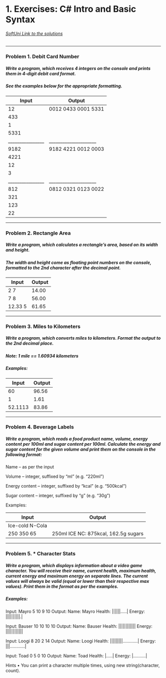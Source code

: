 ﻿
 # 1. Exercises: C# Intro and Basic Syntax 
###### [SoftUni Link to the solutions](https://judge.softuni.bg/Contests/577)

******************************************************************************************************************* 

 ### Problem 1. Debit Card Number 

 ##### Write a program, which receives 4 integers on the console and prints them in 4-digit debit card format.
 ##### See the examples below for the appropriate formatting.

| Input          |  Output             |
|----------------|---------------------|
| 12             | 0012 0433 0001 5331 |
| 433            |                     |
| 1              |                     |
| 5331           |                     |
|________________|_____________________|
| 9182           | 9182 4221 0012 0003 |
| 4221           |                     |
| 12             |                     |
| 3              |                     |
|________________|_____________________|
| 812            | 0812 0321 0123 0022 |
| 321            |                     |
| 123            |                     |
| 22             |                     |
*******************************************************************************************************************



 ### Problem 2. Rectangle Area

 ##### Write a program, which calculates a rectangle’s area, based on its width and height. 
 ##### The width and height come as floating point numbers on the console, formatted to the 2nd character after the decimal point.

| Input   | Output |
|---------|--------|
| 2 7     | 14.00  |
| 7 8     | 56.00  |
| 12.33 5 | 61.65  |

*******************************************************************************************************************

 ### Problem 3. Miles to Kilometers

 ##### Write a program, which converts miles to kilometers. Format the output to the 2nd decimal place.
 ##### Note: 1 mile == 1.60934 kilometers
 ##### Examples:


| Input   | Output |
|---------|--------|
| 60      | 96.56  |
| 1       | 1.61   |
| 52.1113 | 83.86  |
 
 
*******************************************************************************************************************

 ### Problem 4. Beverage Labels

 ##### Write a program, which reads a food product name, volume, energy content per 100ml and sugar content per 100ml. Calculate the energy and sugar content for the given volume and print them on the console in the following format:

Name – as per the input

Volume – integer, suffixed by “ml” (e.g. “220ml”)

Energy content – integer, suffixed by “kcal” (e.g. “500kcal”)

Sugar content – integer, suffixed by “g” (e.g. “30g”) 

Examples:



| Input                | Output                                |
|----------------------|---------------------------------------|
| Ice-cold N-Cola 
|250 350 65            | 250ml ICE NC: 875kcal, 162.5g sugars  |


*******************************************************************************************************************

 ### Problem 5. * Character Stats

 ##### Write a program, which displays information about a video game character. You will receive their name, current health, maximum health, current energy and maximum energy on separate lines. The current values will always be valid (equal or lower than their respective max values). Print them in the format as per the examples.

  ##### Examples:


Input: 
Mayro
5
10
9
10
Output:
Name: Mayro
Health: ||||||.....|
Energy: ||||||||||.|

Input:
Bauser
10
10
10
10
Output:
Name: Bauser
Health: ||||||||||||
Energy: ||||||||||||


Input:
Loogi
8
20
2
14
Output:
Name: Loogi
Health: |||||||||............|
Energy: |||............|

Input:
Toad
0
5
0
10
Output:
Name: Toad
Health: |.....|
Energy: |..........|

Hints
    • You can print a character multiple times, using new string(character, count).

